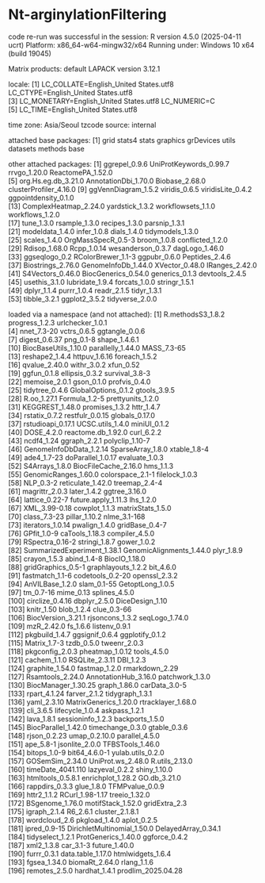 # Nt-arginylationFiltering

code re-run was successful in the session:
R version 4.5.0 (2025-04-11 ucrt)
Platform: x86_64-w64-mingw32/x64
Running under: Windows 10 x64 (build 19045)

Matrix products: default
  LAPACK version 3.12.1

locale:
[1] LC_COLLATE=English_United States.utf8  LC_CTYPE=English_United States.utf8   
[3] LC_MONETARY=English_United States.utf8 LC_NUMERIC=C                          
[5] LC_TIME=English_United States.utf8    

time zone: Asia/Seoul
tzcode source: internal

attached base packages:
[1] grid      stats4    stats     graphics  grDevices utils     datasets  methods   base     

other attached packages:
 [1] ggrepel_0.9.6          UniProtKeywords_0.99.7 rrvgo_1.20.0           ReactomePA_1.52.0     
 [5] org.Hs.eg.db_3.21.0    AnnotationDbi_1.70.0   Biobase_2.68.0         clusterProfiler_4.16.0
 [9] ggVennDiagram_1.5.2    viridis_0.6.5          viridisLite_0.4.2      ggpointdensity_0.1.0  
[13] ComplexHeatmap_2.24.0  yardstick_1.3.2        workflowsets_1.1.0     workflows_1.2.0       
[17] tune_1.3.0             rsample_1.3.0          recipes_1.3.0          parsnip_1.3.1         
[21] modeldata_1.4.0        infer_1.0.8            dials_1.4.0            tidymodels_1.3.0      
[25] scales_1.4.0           OrgMassSpecR_0.5-3     broom_1.0.8            conflicted_1.2.0      
[29] Rdisop_1.68.0          Rcpp_1.0.14            wesanderson_0.3.7      dagLogo_1.46.0        
[33] ggseqlogo_0.2          RColorBrewer_1.1-3     ggpubr_0.6.0           Peptides_2.4.6        
[37] Biostrings_2.76.0      GenomeInfoDb_1.44.0    XVector_0.48.0         IRanges_2.42.0        
[41] S4Vectors_0.46.0       BiocGenerics_0.54.0    generics_0.1.3         devtools_2.4.5        
[45] usethis_3.1.0          lubridate_1.9.4        forcats_1.0.0          stringr_1.5.1         
[49] dplyr_1.1.4            purrr_1.0.4            readr_2.1.5            tidyr_1.3.1           
[53] tibble_3.2.1           ggplot2_3.5.2          tidyverse_2.0.0       

loaded via a namespace (and not attached):
  [1] R.methodsS3_1.8.2           progress_1.2.3              urlchecker_1.0.1           
  [4] nnet_7.3-20                 vctrs_0.6.5                 ggtangle_0.0.6             
  [7] digest_0.6.37               png_0.1-8                   shape_1.4.6.1              
 [10] BiocBaseUtils_1.10.0        parallelly_1.44.0           MASS_7.3-65                
 [13] reshape2_1.4.4              httpuv_1.6.16               foreach_1.5.2              
 [16] qvalue_2.40.0               withr_3.0.2                 xfun_0.52                  
 [19] ggfun_0.1.8                 ellipsis_0.3.2              survival_3.8-3             
 [22] memoise_2.0.1               gson_0.1.0                  profvis_0.4.0              
 [25] tidytree_0.4.6              GlobalOptions_0.1.2         gtools_3.9.5               
 [28] R.oo_1.27.1                 Formula_1.2-5               prettyunits_1.2.0          
 [31] KEGGREST_1.48.0             promises_1.3.2              httr_1.4.7                 
 [34] rstatix_0.7.2               restfulr_0.0.15             globals_0.17.0             
 [37] rstudioapi_0.17.1           UCSC.utils_1.4.0            miniUI_0.1.2               
 [40] DOSE_4.2.0                  reactome.db_1.92.0          curl_6.2.2                 
 [43] ncdf4_1.24                  ggraph_2.2.1                polyclip_1.10-7            
 [46] GenomeInfoDbData_1.2.14     SparseArray_1.8.0           xtable_1.8-4               
 [49] ade4_1.7-23                 doParallel_1.0.17           evaluate_1.0.3             
 [52] S4Arrays_1.8.0              BiocFileCache_2.16.0        hms_1.1.3                  
 [55] GenomicRanges_1.60.0        colorspace_2.1-1            filelock_1.0.3             
 [58] NLP_0.3-2                   reticulate_1.42.0           treemap_2.4-4              
 [61] magrittr_2.0.3              later_1.4.2                 ggtree_3.16.0              
 [64] lattice_0.22-7              future.apply_1.11.3         lhs_1.2.0                  
 [67] XML_3.99-0.18               cowplot_1.1.3               matrixStats_1.5.0          
 [70] class_7.3-23                pillar_1.10.2               nlme_3.1-168               
 [73] iterators_1.0.14            pwalign_1.4.0               gridBase_0.4-7             
 [76] GPfit_1.0-9                 caTools_1.18.3              compiler_4.5.0             
 [79] RSpectra_0.16-2             stringi_1.8.7               gower_1.0.2                
 [82] SummarizedExperiment_1.38.1 GenomicAlignments_1.44.0    plyr_1.8.9                 
 [85] crayon_1.5.3                abind_1.4-8                 BiocIO_1.18.0              
 [88] gridGraphics_0.5-1          graphlayouts_1.2.2          bit_4.6.0                  
 [91] fastmatch_1.1-6             codetools_0.2-20            openssl_2.3.2              
 [94] AnVILBase_1.2.0             slam_0.1-55                 GetoptLong_1.0.5           
 [97] tm_0.7-16                   mime_0.13                   splines_4.5.0              
[100] circlize_0.4.16             dbplyr_2.5.0                DiceDesign_1.10            
[103] knitr_1.50                  blob_1.2.4                  clue_0.3-66                
[106] BiocVersion_3.21.1          rjsoncons_1.3.2             seqLogo_1.74.0             
[109] mzR_2.42.0                  fs_1.6.6                    listenv_0.9.1              
[112] pkgbuild_1.4.7              ggsignif_0.6.4              ggplotify_0.1.2            
[115] Matrix_1.7-3                tzdb_0.5.0                  tweenr_2.0.3               
[118] pkgconfig_2.0.3             pheatmap_1.0.12             tools_4.5.0                
[121] cachem_1.1.0                RSQLite_2.3.11              DBI_1.2.3                  
[124] graphite_1.54.0             fastmap_1.2.0               rmarkdown_2.29             
[127] Rsamtools_2.24.0            AnnotationHub_3.16.0        patchwork_1.3.0            
[130] BiocManager_1.30.25         graph_1.86.0                carData_3.0-5              
[133] rpart_4.1.24                farver_2.1.2                tidygraph_1.3.1            
[136] yaml_2.3.10                 MatrixGenerics_1.20.0       rtracklayer_1.68.0         
[139] cli_3.6.5                   lifecycle_1.0.4             askpass_1.2.1              
[142] lava_1.8.1                  sessioninfo_1.2.3           backports_1.5.0            
[145] BiocParallel_1.42.0         timechange_0.3.0            gtable_0.3.6               
[148] rjson_0.2.23                umap_0.2.10.0               parallel_4.5.0             
[151] ape_5.8-1                   jsonlite_2.0.0              TFBSTools_1.46.0           
[154] bitops_1.0-9                bit64_4.6.0-1               yulab.utils_0.2.0          
[157] GOSemSim_2.34.0             UniProt.ws_2.48.0           R.utils_2.13.0             
[160] timeDate_4041.110           lazyeval_0.2.2              shiny_1.10.0               
[163] htmltools_0.5.8.1           enrichplot_1.28.2           GO.db_3.21.0               
[166] rappdirs_0.3.3              glue_1.8.0                  TFMPvalue_0.0.9            
[169] httr2_1.1.2                 RCurl_1.98-1.17             treeio_1.32.0              
[172] BSgenome_1.76.0             motifStack_1.52.0           gridExtra_2.3              
[175] igraph_2.1.4                R6_2.6.1                    cluster_2.1.8.1            
[178] wordcloud_2.6               pkgload_1.4.0               aplot_0.2.5                
[181] ipred_0.9-15                DirichletMultinomial_1.50.0 DelayedArray_0.34.1        
[184] tidyselect_1.2.1            ProtGenerics_1.40.0         ggforce_0.4.2              
[187] xml2_1.3.8                  car_3.1-3                   future_1.40.0              
[190] furrr_0.3.1                 data.table_1.17.0           htmlwidgets_1.6.4          
[193] fgsea_1.34.0                biomaRt_2.64.0              rlang_1.1.6                
[196] remotes_2.5.0               hardhat_1.4.1               prodlim_2025.04.28         
